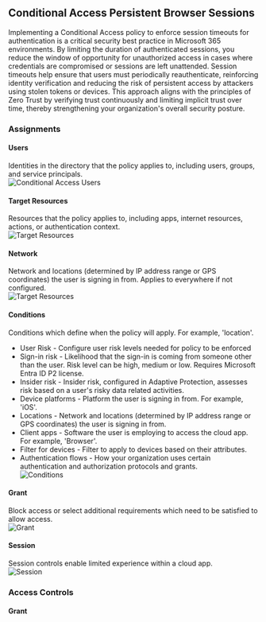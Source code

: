 ## Conditional Access Persistent Browser Sessions  
Implementing a Conditional Access policy to enforce session timeouts for authentication is a critical security best practice in Microsoft 365 environments. By limiting the duration of authenticated sessions, you reduce the window of opportunity for unauthorized access in cases where credentials are compromised or sessions are left unattended. Session timeouts help ensure that users must periodically reauthenticate, reinforcing identity verification and reducing the risk of persistent access by attackers using stolen tokens or devices. This approach aligns with the principles of Zero Trust by verifying trust continuously and limiting implicit trust over time, thereby strengthening your organization's overall security posture.  

### Assignments  
#### Users  
Identities in the directory that the policy applies to, including users, groups, and service principals.  
![Conditional Access Users](../../images/M365-EntraID_ConditionalAccess-Users.png)  

#### Target Resources  
Resources that the policy applies to, including apps, internet resources, actions, or authentication context.  
![Target Resources](../../images/M365-EntraID_ConditionalAccess-TargetResources.png)  

#### Network  
Network and locations (determined by IP address range or GPS coordinates) the user is signing in from.  Applies to everywhere if not configured.  
![Target Resources](../../images/M365-EntraID_ConditionalAccess-Network.png)  

#### Conditions  
Conditions which define when the policy will apply. For example, 'location'.  

* User Risk - Configure user risk levels needed for policy to be enforced  
* Sign-in risk - Likelihood that the sign-in is coming from someone other than the user. Risk level can be high, medium or low. Requires Microsoft Entra ID P2 license.  
* Insider risk - Insider risk, configured in Adaptive Protection, assesses risk based on a user's risky data related activities.  
* Device platforms - Platform the user is signing in from. For example, 'iOS'.  
* Locations - Network and locations (determined by IP address range or GPS coordinates) the user is signing in from.  
* Client apps - Software the user is employing to access the cloud app. For example, 'Browser'.  
* Filter for devices - Filter to apply to devices based on their attributes.  
* Authentication flows - How your organization uses certain authentication and authorization protocols and grants.  
![Conditions](../../images/M365-EntraID_ConditionalAccess-Conditions.png)  

#### Grant  
Block access or select additional requirements which need to be satisfied to allow access.  
![Grant](../../images/M365-EntraID_ConditionalAccess-Grant.png)  

#### Session  
Session controls enable limited experience within a cloud app.  
![Session](../../images/M365-EntraID_ConditionalAccess-Session.png)  



### Access Controls  
#### Grant  
